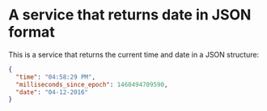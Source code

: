 A service that returns date in JSON format
==========================================

This is a service that returns the current time and date in a JSON structure:

``` json
{
  "time": "04:58:29 PM",
  "milliseconds_since_epoch": 1460494709590,
  "date": "04-12-2016"
}
```
